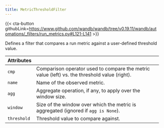 ```yaml
---
title: MetricThresholdFilter
---
```


{{< cta-button githubLink=https://www.github.com/wandb/wandb/tree/v0.19.11/wandb/automations/_filters/run_metrics.py#L121-L141 >}}

Defines a filter that compares a run metric against a user-defined threshold value.

| Attributes |  |
| :--- | :--- |
|  `cmp` |  Comparison operator used to compare the metric value (left) vs. the threshold value (right). |
|  `name` |  Name of the observed metric. |
|  `agg` |  Aggregate operation, if any, to apply over the window size. |
|  `window` |  Size of the window over which the metric is aggregated (ignored if `agg is None`). |
|  `threshold` |  Threshold value to compare against. |

